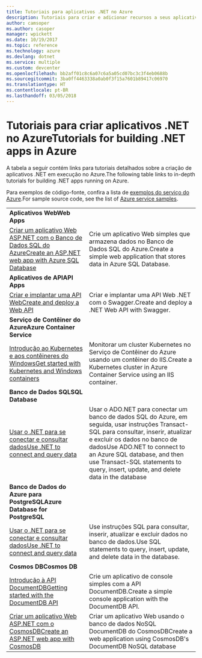 ```yaml
---
title: Tutoriais para aplicativos .NET no Azure
description: Tutoriais para criar e adicionar recursos a seus aplicativos .NET Web e móveis usando os serviços do Azure.
author: camsoper
ms.author: casoper
manager: wpickett
ms.date: 10/19/2017
ms.topic: reference
ms.technology: azure
ms.devlang: dotnet
ms.service: multiple
ms.custom: devcenter
ms.openlocfilehash: bb2aff01c8c6a07c6a5a05cd07bc3c3f4eb0688b
ms.sourcegitcommit: 3ba0ff4463338a0ab0f3f15a7601b89417c06970
ms.translationtype: HT
ms.contentlocale: pt-BR
ms.lasthandoff: 03/05/2018
---
```

# <a name="tutorials-for-building-net-apps-in-azure"></a><span data-ttu-id="945db-103">Tutoriais para criar aplicativos .NET no Azure</span><span class="sxs-lookup"><span data-stu-id="945db-103">Tutorials for building .NET apps in Azure</span></span>

<span data-ttu-id="945db-104">A tabela a seguir contém links para tutoriais detalhados sobre a criação de aplicativos .NET em execução no Azure.</span><span class="sxs-lookup"><span data-stu-id="945db-104">The following table links to in-depth tutorials for building .NET apps running on Azure.</span></span>

<span data-ttu-id="945db-105">Para exemplos de código-fonte, confira a lista de [exemplos do serviço do Azure](https://azure.microsoft.com/resources/samples/?platform=dotnet).</span><span class="sxs-lookup"><span data-stu-id="945db-105">For sample source code, see the list of [Azure service samples](https://azure.microsoft.com/resources/samples/?platform=dotnet).</span></span>

| | |
|---|---|
| <span data-ttu-id="945db-106">**Aplicativos Web**</span><span class="sxs-lookup"><span data-stu-id="945db-106">**Web Apps**</span></span>||
| <span data-ttu-id="945db-107">[Criar um aplicativo Web ASP.NET com o Banco de Dados SQL do Azure][1]</span><span class="sxs-lookup"><span data-stu-id="945db-107">[Create an ASP.NET web app with Azure SQL Database][1]</span></span> | <span data-ttu-id="945db-108">Crie um aplicativo Web simples que armazena dados no Banco de Dados SQL do Azure.</span><span class="sxs-lookup"><span data-stu-id="945db-108">Create a simple web application that stores data in Azure SQL Database.</span></span> | 
| <span data-ttu-id="945db-109">**Aplicativos de API**</span><span class="sxs-lookup"><span data-stu-id="945db-109">**API Apps**</span></span>||
| <span data-ttu-id="945db-110">[Criar e implantar uma API Web][3]</span><span class="sxs-lookup"><span data-stu-id="945db-110">[Create and deploy a Web API][3]</span></span> | <span data-ttu-id="945db-111">Criar e implantar uma API Web .NET com o Swagger.</span><span class="sxs-lookup"><span data-stu-id="945db-111">Create and deploy a .NET Web API with Swagger.</span></span> | 
| <span data-ttu-id="945db-112">**Serviço de Contêiner do Azure**</span><span class="sxs-lookup"><span data-stu-id="945db-112">**Azure Container Service**</span></span> ||
| <span data-ttu-id="945db-113">[Introdução ao Kubernetes e aos contêineres do Windows][4]</span><span class="sxs-lookup"><span data-stu-id="945db-113">[Get started with Kubernetes and Windows containers][4]</span></span> | <span data-ttu-id="945db-114">Monitorar um cluster Kubernetes no Serviço de Contêiner do Azure usando um contêiner do IIS.</span><span class="sxs-lookup"><span data-stu-id="945db-114">Create a Kubernetes cluster in Azure Container Service using an IIS container.</span></span>
| <span data-ttu-id="945db-115">**Banco de Dados SQL**</span><span class="sxs-lookup"><span data-stu-id="945db-115">**SQL Database**</span></span> ||
| <span data-ttu-id="945db-116">[Usar o .NET para se conectar e consultar dados][5]</span><span class="sxs-lookup"><span data-stu-id="945db-116">[Use .NET to connect and query data][5]</span></span> | <span data-ttu-id="945db-117">Usar o ADO.NET para conectar um banco de dados SQL do Azure, em seguida, usar instruções Transact-SQL para consultar, inserir, atualizar e excluir os dados no banco de dados</span><span class="sxs-lookup"><span data-stu-id="945db-117">Use ADO.NET to connect to an Azure SQL database, and then use Transact-SQL statements to query, insert, update, and delete data in the database</span></span> | 
| <span data-ttu-id="945db-118">**Banco de Dados do Azure para PostgreSQL**</span><span class="sxs-lookup"><span data-stu-id="945db-118">**Azure Database for PostgreSQL**</span></span> ||
| <span data-ttu-id="945db-119">[Usar o .NET para se conectar e consultar dados][6]</span><span class="sxs-lookup"><span data-stu-id="945db-119">[Use .NET to connect and query data][6]</span></span> | <span data-ttu-id="945db-120">Use instruções SQL para consultar, inserir, atualizar e excluir dados no banco de dados.</span><span class="sxs-lookup"><span data-stu-id="945db-120">Use SQL statements to query, insert, update, and delete data in the database.</span></span> | 
| <span data-ttu-id="945db-121">**Cosmos DB**</span><span class="sxs-lookup"><span data-stu-id="945db-121">**Cosmos DB**</span></span> ||
| <span data-ttu-id="945db-122">[Introdução à API DocumentDB][7]</span><span class="sxs-lookup"><span data-stu-id="945db-122">[Getting started with the DocumentDB API][7]</span></span> | <span data-ttu-id="945db-123">Crie um aplicativo de console simples com a API DocumentDB.</span><span class="sxs-lookup"><span data-stu-id="945db-123">Create a simple console application with the DocumentDB API.</span></span> | 
| <span data-ttu-id="945db-124">[Criar um aplicativo Web ASP.NET com o CosmosDB][8]</span><span class="sxs-lookup"><span data-stu-id="945db-124">[Create an ASP.NET web app with CosmosDB][8]</span></span> | <span data-ttu-id="945db-125">Criar um aplicativo Web usando o banco de dados NoSQL DocumentDB do CosmosDB</span><span class="sxs-lookup"><span data-stu-id="945db-125">Create a web application using CosmosDB's DocumentDB NoSQL database</span></span> | 

[1]: /azure/app-service-web/app-service-web-tutorial-dotnet-sqldatabase
[2]: /azure/documentdb/documentdb-dotnet-application
[3]: /azure/app-service-api/app-service-api-dotnet-get-started
[4]: /azure/container-service/container-service-kubernetes-windows-walkthrough
[5]: /azure/sql-database/sql-database-connect-query-dotnet
[6]: /azure/postgresql/connect-csharp
[7]: /azure/cosmos-db/documentdb-dotnetcore-get-started
[8]: /azure/cosmos-db/documentdb-dotnet-application
